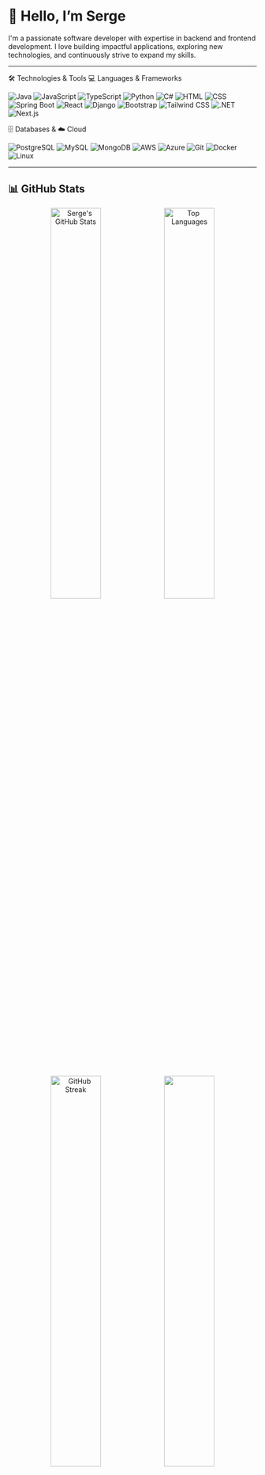 # 👋 Hello, I’m Serge 

I'm a passionate software developer with expertise in backend and frontend development. I love building impactful applications, exploring new technologies, and continuously strive to expand my skills.

---

🛠️ Technologies & Tools
💻 Languages & Frameworks
<p>
  <img src="https://img.icons8.com/color/48/000000/java-coffee-cup-logo.png" alt="Java" title="Java"/>
  <img src="https://img.icons8.com/color/48/000000/javascript.png" alt="JavaScript" title="JavaScript"/>
  <img src="https://img.icons8.com/color/48/000000/typescript.png" alt="TypeScript" title="TypeScript"/>
  <img src="https://img.icons8.com/color/48/000000/python.png" alt="Python" title="Python"/>
  <img src="https://img.icons8.com/color/48/000000/c-sharp-logo-2.png" alt="C#" title="C# (.NET)"/>
  <img src="https://img.icons8.com/color/48/000000/html-5.png" alt="HTML" title="HTML"/>
  <img src="https://img.icons8.com/color/48/000000/css3.png" alt="CSS" title="CSS"/>
  <img src="https://img.icons8.com/color/48/000000/spring-logo.png" alt="Spring Boot" title="Spring Boot"/>
  <img src="https://img.icons8.com/color/48/000000/react-native.png" alt="React" title="React"/>
  <img src="https://img.icons8.com/color/48/000000/django.png" alt="Django" title="Django"/>
  <img src="https://img.icons8.com/color/48/000000/bootstrap.png" alt="Bootstrap" title="Bootstrap"/>
  <img src="https://img.icons8.com/color/48/000000/tailwindcss.png" alt="Tailwind CSS" title="Tailwind CSS"/>
  <img src="https://img.icons8.com/color/48/000000/net-framework.png" alt=".NET" title=".NET"/>
  <img src="https://img.icons8.com/color/48/000000/nextjs.png" alt="Next.js" title="Next.js"/>
</p>
🗄️ Databases & ☁️ Cloud
<p>
  <img src="https://img.icons8.com/color/48/000000/postgreesql.png" alt="PostgreSQL" title="PostgreSQL"/>
  <img src="https://img.icons8.com/color/48/000000/mysql-logo.png" alt="MySQL" title="MySQL"/>
  <img src="https://img.icons8.com/color/48/000000/mongodb.png" alt="MongoDB" title="MongoDB"/>
  <img src="https://img.icons8.com/color/48/000000/amazon-web-services.png" alt="AWS" title="AWS"/>
  <img src="https://img.icons8.com/color/48/000000/azure-1.png" alt="Azure" title="Azure"/>
  <img src="https://img.icons8.com/color/48/000000/git.png" alt="Git" title="Git"/>
  <img src="https://img.icons8.com/color/48/000000/docker.png" alt="Docker" title="Docker"/>
  <img src="https://img.icons8.com/color/48/000000/linux.png" alt="Linux" title="Linux"/>
</p>

---

## 📊 GitHub Stats

<div align="center">
  <img src="https://github-readme-stats.vercel.app/api?username=Ngogaserge&show_icons=true&theme=radical&cache_seconds=1800" alt="Serge's GitHub Stats" width="45%"/>
  <img src="https://github-readme-stats.vercel.app/api/top-langs/?username=Ngogaserge&layout=compact&theme=radical&langs_count=6" alt="Top Languages" width="45%"/>
</div>

<div align="center">
  <img src="https://streak-stats.demolab.com/?user=Ngogaserge&theme=radical" alt="GitHub Streak" width="45%"/>
  <img src="https://activity-graph.herokuapp.com/graph?username=Ngogaserge&bg_color=141321&color=9e4c98&line=5bcdec&point=0c0f2c&area=true&hide_border=true" width="45%"/>
  <img src="https://komarev.com/ghpvc/?username=Ngogaserge&color=blueviolet&style=flat-square" alt="Profile Views" width="20%"/>
</div>

---

## 📫 Connect with Me

<div align="center">
  <a href="https://linkedin.com/in/Ngoga-serge"><img src="https://img.icons8.com/color/48/000000/linkedin-circled--v1.png" alt="LinkedIn"/></a>
  <a href="https://twitter.com/nserge__"><img src="https://img.icons8.com/color/48/000000/twitter-circled.png" alt="Twitter"/></a>
  <a href="https://instagram.com/ng_serge"><img src="https://img.icons8.com/color/48/000000/instagram-new--v1.png" alt="Instagram"/></a>
  <a href="mailto:sergengoga05@gmail.com"><img src="https://img.icons8.com/color/48/000000/gmail-new.png" alt="Email"/></a>
</div>

--- 
